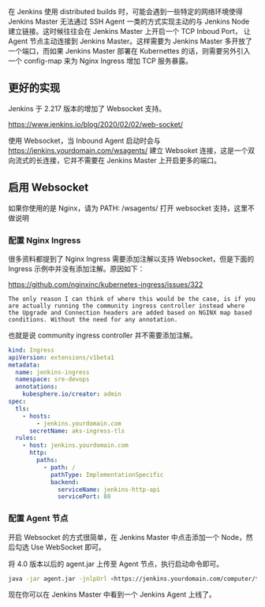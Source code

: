 在 Jenkins 使用 distributed builds 时，可能会遇到一些特定的网络环境使得 Jenkins Master 无法通过 SSH Agent 一类的方式实现主动的与 Jenkins Node 建立链接。这时候往往会在 Jenkins Master 上开启一个 TCP Inboud Port， 让 Agent 节点主动连接到 Jenkins Master。这样需要为 Jenkins Master 多开放了一个端口，而如果 Jenkins Master 部署在 Kubernettes 的话，则需要另外引入一个 config-map 来为 Nginx Ingress 增加 TCP 服务暴露。

## 更好的实现

Jenkins 于 2.217 版本的增加了 Websocket 支持。

https://www.jenkins.io/blog/2020/02/02/web-socket/

使用 Websocket，当 Inbound Agent 启动时会与  https://jenkins.yourdomain.com/wsagents/ 建立 Websoket 连接，这是一个双向流式的长连接，它并不需要在 Jenkins Master 上开启更多的端口。

## 启用 Websocket

如果你使用的是 Nginx，请为 PATH: /wsagents/ 打开 websocket 支持，这里不做说明

### 配置 Nginx Ingress

很多资料都提到了 Nginx Ingress 需要添加注解以支持 Websocket，但是下面的 Ingress 示例中并没有添加注解。原因如下：

https://github.com/nginxinc/kubernetes-ingress/issues/322

`The only reason I can think of where this would be the case, is if you are actually running the community ingress controller instead where the Upgrade and Connection headers are added based on NGINX map based conditions. Without the need for any annotation.`

也就是说 community ingress controller 并不需要添加注解。

```yaml
kind: Ingress
apiVersion: extensions/v1beta1
metadata:
  name: jenkins-ingress
  namespace: sre-devops
  annotations:
    kubesphere.io/creator: admin
spec:
  tls:
    - hosts:
        - jenkins.yourdomain.com
      secretName: aks-ingress-tls
  rules:
    - host: jenkins.yourdomain.com
      http:
        paths:
          - path: /
            pathType: ImplementationSpecific
            backend:
              serviceName: jenkins-http-api
              servicePort: 80

```

### 配置 Agent 节点

开启 Websocket 的方式很简单，在 Jenkins Master 中点击添加一个 Node，然后勾选 Use WebSocket 即可。

将 4.0 版本以后的 agent.jar 上传至 Agent 节点，执行启动命令即可。

```bash
java -jar agent.jar -jnlpUrl <https://jenkins.yourdomain.com/computer/test/jenkins-agent.jnlp> -secret @secret-file -workDir "/home/jenkins"
```

现在你可以在 Jenkins Master 中看到一个 Jenkins Agent 上线了。

<!-- ##{"timestamp":1662480000}## -->